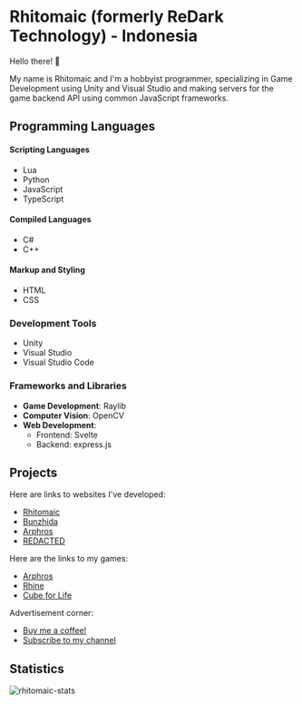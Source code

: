 # Rhitomaic (formerly ReDark Technology) - Indonesia
 Hello there! 👋
 
 My name is Rhitomaic and I'm a hobbyist programmer, specializing in Game Development using Unity and Visual Studio and making servers for the game backend API using common JavaScript frameworks.

## Programming Languages
#### Scripting Languages
- Lua
- Python
- JavaScript
- TypeScript

#### Compiled Languages
- C#
- C++
  
#### Markup and Styling
- HTML
- CSS

### Development Tools
- Unity
- Visual Studio
- Visual Studio Code

### Frameworks and Libraries
- **Game Development**: Raylib
- **Computer Vision**: OpenCV
- **Web Development**:
  - Frontend: Svelte
  - Backend: express.js

## Projects
 Here are links to websites I've developed:
 - [Rhitomaic](https://rhitomaic.vercel.app/)
 - [Bunzhida](https://bunzhida.vercel.app/)
 - [Arphros](https://arphros.kjn.in.th/)
 - [REDACTED](...)

 Here are the links to my games:
 - [Arphros](https://arphros.kjn.in.th/)
 - [Rhine](https://gamejolt.com/games/rhine/801760)
 - [Cube for Life](https://redark-technology.itch.io/cubeforlife)
 
 Advertisement corner:
 - [Buy me a coffee!](https://ko-fi.com/bunzhizendi)
 - [Subscribe to my channel](https://www.youtube.com/@rhitomaic)

## Statistics
![rhitomaic-stats](https://github-readme-stats.vercel.app/api?username=ReDarkTechnology&show_icons=true&theme=gotham)

